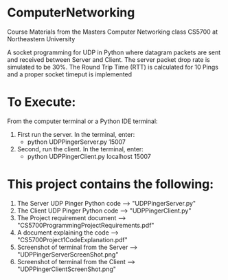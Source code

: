 # ComputerNetworking
Course Materials from the Masters Computer Networking class CS5700 at Northeastern University

A socket programming for UDP in Python where datagram packets are sent and received between Server and Client. The server packet drop rate is simulated to be 30%.  The Round Trip Time (RTT) is calculated for 10 Pings and a proper socket timeput is implemented

# To Execute: 
From the computer terminal or a Python IDE terminal:

1. First run the server. In the terminal, enter:
   * python UDPPingerServer.py 15007
2. Second, run the client. In the terminal, enter:
   * python UDPPingerClient.py localhost 15007

# This project contains the following:
1. The Server UDP Pinger Python code --> "UDPPingerServer.py"
2. The Client UDP Pinger Python code --> "UDPPingerClient.py"
3. The Project requirement document --> "CS5700ProgrammingProjectRequirements.pdf"
4. A document explaining the code --> "CS5700Project1CodeExplanation.pdf"
5. Screenshot of terminal from the Server --> "UDPPingerServerScreenShot.png"
6. Screenshot of terminal from the Client --> "UDPPingerClientScreenShot.png"
